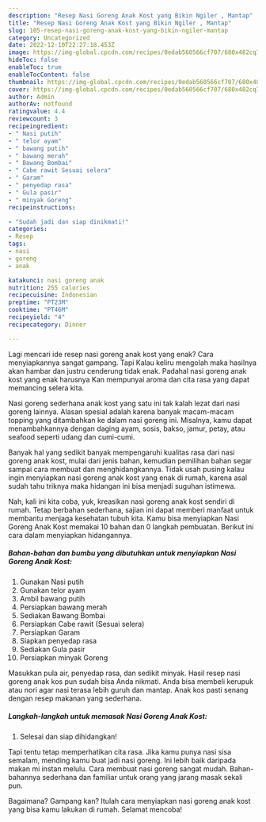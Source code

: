 ```yaml
---
description: "Resep Nasi Goreng Anak Kost yang Bikin Ngiler , Mantap"
title: "Resep Nasi Goreng Anak Kost yang Bikin Ngiler , Mantap"
slug: 105-resep-nasi-goreng-anak-kost-yang-bikin-ngiler-mantap
category: Uncategorized
date: 2022-12-10T22:27:18.453Z
image: https://img-global.cpcdn.com/recipes/0edab560566cf707/680x482cq70/nasi-goreng-anak-kost-foto-resep-utama.jpg
hideToc: false
enableToc: true
enableTocContent: false
thumbnail: https://img-global.cpcdn.com/recipes/0edab560566cf707/680x482cq70/nasi-goreng-anak-kost-foto-resep-utama.jpg
cover: https://img-global.cpcdn.com/recipes/0edab560566cf707/680x482cq70/nasi-goreng-anak-kost-foto-resep-utama.jpg
author: Admin
authorAv: notfound
ratingvalue: 4.4
reviewcount: 3
recipeingredient:
- " Nasi putih"
- " telor ayam"
- " bawang putih"
- " bawang merah"
- " Bawang Bombai"
- " Cabe rawit Sesuai selera"
- " Garam"
- " penyedap rasa"
- " Gula pasir"
- " minyak Goreng"
recipeinstructions:

- "Sudah jadi dan siap dinikmati!"
categories:
- Resep
tags:
- nasi
- goreng
- anak

katakunci: nasi goreng anak 
nutrition: 255 calories
recipecuisine: Indonesian
preptime: "PT23M"
cooktime: "PT46M"
recipeyield: "4"
recipecategory: Dinner

---
```



Lagi mencari ide resep nasi goreng anak kost yang enak? Cara menyiapkannya sangat gampang. Tapi Kalau keliru mengolah maka hasilnya akan hambar dan justru cenderung tidak enak. Padahal nasi goreng anak kost yang enak harusnya Kan mempunyai aroma dan cita rasa yang dapat memancing selera kita.


Nasi goreng sederhana anak kost yang satu ini tak kalah lezat dari nasi goreng lainnya. Alasan spesial adalah karena banyak macam-macam topping yang ditambahkan ke dalam nasi goreng ini. Misalnya, kamu dapat menambahkannya dengan daging ayam, sosis, bakso, jamur, petay, atau seafood seperti udang dan cumi-cumi.

Banyak hal yang sedikit banyak mempengaruhi kualitas rasa dari nasi goreng anak kost, mulai dari jenis bahan, kemudian pemilihan bahan segar sampai cara membuat dan menghidangkannya. Tidak usah pusing kalau ingin menyiapkan nasi goreng anak kost yang enak di rumah, karena asal sudah tahu triknya maka hidangan ini bisa menjadi suguhan istimewa.


Nah, kali ini kita coba, yuk, kreasikan nasi goreng anak kost sendiri di rumah. Tetap berbahan sederhana, sajian ini dapat memberi manfaat untuk membantu menjaga kesehatan tubuh kita. Kamu bisa menyiapkan Nasi Goreng Anak Kost memakai 10 bahan dan 0 langkah pembuatan. Berikut ini cara dalam menyiapkan hidangannya.

<!--inarticleads1-->

##### Bahan-bahan dan bumbu yang dibutuhkan untuk menyiapkan Nasi Goreng Anak Kost:

1. Gunakan  Nasi putih
1. Gunakan  telor ayam
1. Ambil  bawang putih
1. Persiapkan  bawang merah
1. Sediakan  Bawang Bombai
1. Persiapkan  Cabe rawit (Sesuai selera)
1. Persiapkan  Garam
1. Siapkan  penyedap rasa
1. Sediakan  Gula pasir
1. Persiapkan  minyak Goreng


Masukkan pula air, penyedap rasa, dan sedikit minyak. Hasil resep nasi goreng anak kos pun sudah bisa Anda nikmati. Anda bisa membeli kerupuk atau nori agar nasi terasa lebih guruh dan mantap. Anak kos pasti senang dengan resep makanan yang sederhana. 

<!--inarticleads2-->

##### Langkah-langkah untuk memasak Nasi Goreng Anak Kost:


1. Selesai dan siap dihidangkan!

Tapi tentu tetap memperhatikan cita rasa. Jika kamu punya nasi sisa semalam, mending kamu buat jadi nasi goreng. Ini lebih baik daripada makan mi instan melulu. Cara membuat nasi goreng sangat mudah. Bahan-bahannya sederhana dan familiar untuk orang yang jarang masak sekali pun. 

Bagaimana? Gampang kan? Itulah cara menyiapkan nasi goreng anak kost yang bisa kamu lakukan di rumah. Selamat mencoba!
